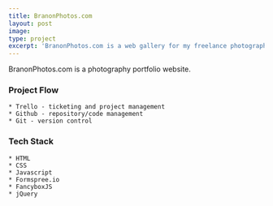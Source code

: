 ```yaml
---
title: BranonPhotos.com
layout: post
image: 
type: project
excerpt: 'BranonPhotos.com is a web gallery for my freelance photography.'
---
```

BranonPhotos.com is a photography portfolio website.  

### Project Flow
    * Trello - ticketing and project management
    * Github - repository/code management
    * Git - version control

### Tech Stack
    * HTML
    * CSS
    * Javascript
    * Formspree.io
    * FancyboxJS
    * jQuery

